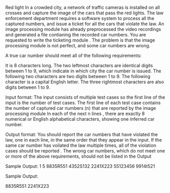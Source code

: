 Red light
In a crowded city, a network of traffic cameras is installed on all crosses and capture the image of the cars that
pass the red lights. The law enforcement department requires a software system to process all the captured
numbers, and issue a ticket for all the cars that violate the law. An image processing module has already preprocessed the video recordings and generated a file contianing the recorded car numbers. You are requested to write the ticketing module . The problem is that the image processing module is not perfect, and some car numbers are wrong.

A true car number should meet all of the following requirements:

It is 8 characters long.
The two leftmost characters are identical digits between 1 to 9, which indicate in which city the car number is issued.
The following two characters are two digits between 1 to 9.
The following character is a capital English letter.
The three rightmost characters are also digits between 1 to 9.

Input format:
The input consists of multiple test cases so the first line of the input is the number of test cases.
The first line of each test case contains the number of captured car numbers (n) that are reported by the image processing module
In each of the next n lines , there are exactly 8 numerical or English alphabetical characters, showing one inferred car number.

Output format:
You should report the car numbers that have violated the law, one in each line, in the same order that they appear in the input. If the same car number has voilated the law multiple times, all of the violation cases should be reported . The wrong car numbers, which do not meet one or more of the above requirements,
should not be listed in the Output

Sample Output:
1
5
8835R551
4352S132
2241X223
55123456
9914t521

Sample Output:

8835R551
2241X223

